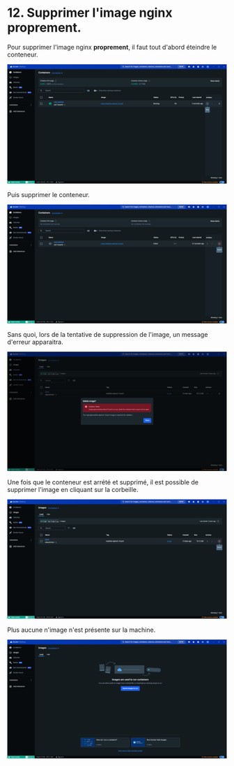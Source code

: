 # 12. Supprimer l'image nginx proprement.

Pour supprimer l'image nginx **proprement**, il faut tout d'abord éteindre le conteneur.

![](./assets/dd.png)

Puis supprimer le conteneur.

![](./assets/dd-2.png)

Sans quoi, lors de la tentative de suppression de l'image, un message d'erreur apparaitra.

![](./assets/dd-3.png)

Une fois que le conteneur est arrété et supprimé, il est possible de supprimer l'image en cliquant sur la corbeille.

![](./assets/dd-4.png)

Plus aucune n'image n'est présente sur la machine.

![](./assets/dd-5.png)
